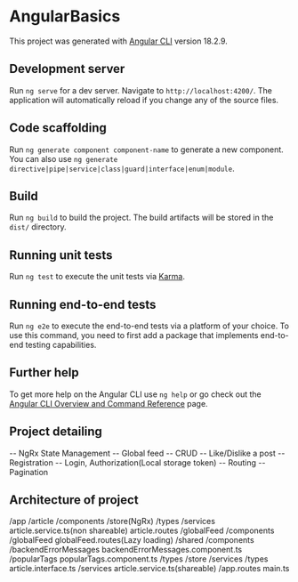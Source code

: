 # AngularBasics

This project was generated with [Angular CLI](https://github.com/angular/angular-cli) version 18.2.9.

## Development server

Run `ng serve` for a dev server. Navigate to `http://localhost:4200/`. The application will automatically reload if you change any of the source files.

## Code scaffolding

Run `ng generate component component-name` to generate a new component. You can also use `ng generate directive|pipe|service|class|guard|interface|enum|module`.

## Build

Run `ng build` to build the project. The build artifacts will be stored in the `dist/` directory.

## Running unit tests

Run `ng test` to execute the unit tests via [Karma](https://karma-runner.github.io).

## Running end-to-end tests

Run `ng e2e` to execute the end-to-end tests via a platform of your choice. To use this command, you need to first add a package that implements end-to-end testing capabilities.

## Further help

To get more help on the Angular CLI use `ng help` or go check out the [Angular CLI Overview and Command Reference](https://angular.dev/tools/cli) page.

## Project detailing

-- NgRx State Management
-- Global feed
-- CRUD
-- Like/Dislike a post
-- Registration
-- Login, Authorization(Local storage token)
-- Routing
-- Pagination


## Architecture of project

/app
    /article
        /components
        /store(NgRx)
        /types
        /services
            article.service.ts(non shareable)
        article.routes
    /globalFeed
        /components
            /globalFeed
        globalFeed.routes(Lazy loading)
    /shared
        /components
            /backendErrorMessages
                backendErrorMessages.component.ts
            /popularTags
                popularTags.component.ts
                /types
                /store
                /services
        /types
            article.interface.ts
        /services
            article.service.ts(shareable)
    /app.routes
main.ts
